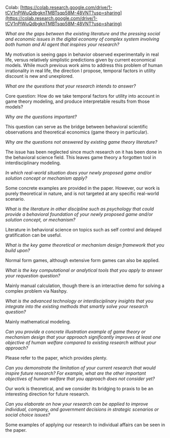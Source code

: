 Colab: [https://colab.research.google.com/drive/1-tCV1nPlWuQdbgknTMBTsqp58M-48VNT?usp=sharing](https://colab.research.google.com/drive/1-tCV1nPlWuQdbgknTMBTsqp58M-48VNT?usp=sharing)

_What are the gaps between the existing literature and the pressing social and economic issues in the digital economy of complex system involving both human and AI agent that inspires your research?_

My motivation is seeing gaps in behavior observed experimentally in real life, versus relatively simplistic predictions given by current economical models. While much previous work aims to address this problem of human irrationality in real life, the direction I propose, temporal factors in utility discount is new and unexplored.

_What are the questions that your research intends to answer?_

Core question: How do we take temporal factors for utility into account in game theory modeling, and produce interpretable results from those models?

_Why are the questions important?_

This question can serve as the bridge between behavioral scientific observations and theoretical economics (game theory in particular).

_Why are the questions not answered by existing game theory literature?_

The issue has been neglected since much research on it has been done in the behavioral science field. This leaves game theory a forgotten tool in interdisciplinary modeling.

_In which real-world situation does your newly proposed game and/or solution concept or mechanism apply?_

Some concrete examples are provided in the paper. However, our work is purely theoretical in nature, and is not targeted at any specific real-world scenario.

_What is the literature in other discipline such as psychology that could provide a behavioral foundation of your newly proposed game and/or solution concept, or mechanism?_

Literature in behavioral science on topics such as self control and delayed gratification can be useful.

_What is the key game theoretical or mechanism design framework that you build upon?_

Normal form games, although extensive form games can also be applied.

_What is the key computational or analytical tools that you apply to answer your requestion question?_

Mainly manual calculation, though there is an interactive demo for solving a complex problem via Nashpy.

_What is the advanced technology or interdisciplinary insights that you integrate into the existing methods that smartly solve your research question?_

Mainly mathematical modeling.

_Can you provide a concrete illustration example of game theory or mechanism design that your approach significantly improves at least one objective of human welfare compared to existing research without your approach?_

Please refer to the paper, which provides plenty.

_Can you demonstrate the limitation of your current research that would inspire future research? For example, what are the other important objectives of human welfare that you approach does not consider yet?_

Our work is theoretical, and we consider its bridging to praxis to be an interesting direction for future research.

_Can you elaborate on how your research can be applied to improve individual, company, and government decisions in strategic scenarios or social choice issues?_

Some examples of applying our research to individual affairs can be seen in the paper.

